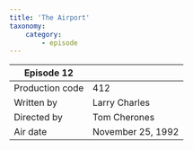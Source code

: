 ```yaml
---
title: 'The Airport'
taxonomy:
    category:
        - episode
---
```


| Episode 12 | |
|-----------------|--------------------------------|
| Production code | 412                            |
| Written by      | Larry Charles |
| Directed by     | Tom Cherones                   |
| Air date        | November 25, 1992                   |

